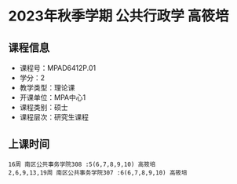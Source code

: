 # 2023年秋季学期 公共行政学 高筱培






## 课程信息

- 课程号：MPAD6412P.01
- 学分：2
- 教学类型：理论课
- 开课单位：MPA中心1
- 课程类别：硕士
- 课程层次：研究生课程

## 上课时间

```
16周 南区公共事务学院308 :5(6,7,8,9,10) 高筱培
2,6,9,13,19周 南区公共事务学院307 :6(6,7,8,9,10) 高筱培
```

